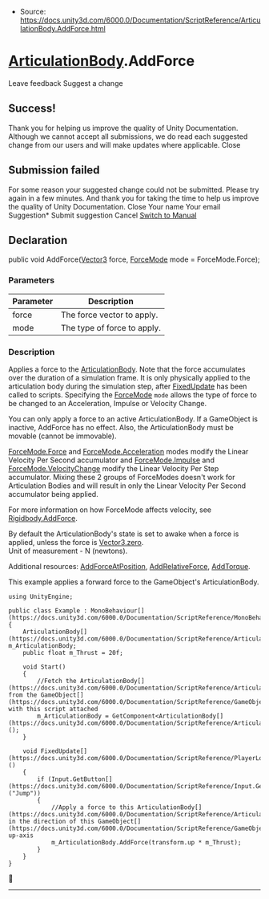 * Source: https://docs.unity3d.com/6000.0/Documentation/ScriptReference/ArticulationBody.AddForce.html

#  [ArticulationBody](https://docs.unity3d.com/6000.0/Documentation/ScriptReference/ArticulationBody.html).AddForce
Leave feedback
Suggest a change
## Success!
Thank you for helping us improve the quality of Unity Documentation. Although we cannot accept all submissions, we do read each suggested change from our users and will make updates where applicable.
Close
## Submission failed
For some reason your suggested change could not be submitted. Please <a>try again</a> in a few minutes. And thank you for taking the time to help us improve the quality of Unity Documentation.
Close
Your name Your email Suggestion* Submit suggestion
Cancel
[Switch to Manual](https://docs.unity3d.com/6000.0/Documentation/Manual/class-ArticulationBody.html "Go to ArticulationBody Component in the Manual")
## Declaration
public void AddForce([Vector3](https://docs.unity3d.com/6000.0/Documentation/ScriptReference/Vector3.html) force, [ForceMode](https://docs.unity3d.com/6000.0/Documentation/ScriptReference/ForceMode.html) mode = ForceMode.Force); 
### Parameters
Parameter | Description  
---|---  
force | The force vector to apply.  
mode | The type of force to apply.  
### Description
Applies a force to the [ArticulationBody](https://docs.unity3d.com/6000.0/Documentation/ScriptReference/ArticulationBody.html).
Note that the force accumulates over the duration of a simulation frame. It is only physically applied to the articulation body during the simulation step, after [FixedUpdate](https://docs.unity3d.com/6000.0/Documentation/ScriptReference/PlayerLoop.FixedUpdate.html) has been called to scripts. Specifying the [ForceMode](https://docs.unity3d.com/6000.0/Documentation/ScriptReference/ForceMode.html) `mode` allows the type of force to be changed to an Acceleration, Impulse or Velocity Change.  
  
You can only apply a force to an active ArticulationBody. If a GameObject is inactive, AddForce has no effect. Also, the ArticulationBody must be movable (cannot be immovable).  
  
[ForceMode.Force](https://docs.unity3d.com/6000.0/Documentation/ScriptReference/ForceMode.Force.html) and [ForceMode.Acceleration](https://docs.unity3d.com/6000.0/Documentation/ScriptReference/ForceMode.Acceleration.html) modes modify the Linear Velocity Per Second accumulator and [ForceMode.Impulse](https://docs.unity3d.com/6000.0/Documentation/ScriptReference/ForceMode.Impulse.html) and [ForceMode.VelocityChange](https://docs.unity3d.com/6000.0/Documentation/ScriptReference/ForceMode.VelocityChange.html) modify the Linear Velocity Per Step accumulator. Mixing these 2 groups of ForceModes doesn't work for Articulation Bodies and will result in only the Linear Velocity Per Second accumulator being applied.  
  
For more information on how ForceMode affects velocity, see [Rigidbody.AddForce](https://docs.unity3d.com/6000.0/Documentation/ScriptReference/Rigidbody.AddForce.html).  
  
By default the ArticulationBody's state is set to awake when a force is applied, unless the force is [Vector3.zero](https://docs.unity3d.com/6000.0/Documentation/ScriptReference/Vector3-zero.html).   
Unit of measurement - N (newtons).  
  
Additional resources: [AddForceAtPosition](https://docs.unity3d.com/6000.0/Documentation/ScriptReference/ArticulationBody.AddForceAtPosition.html), [AddRelativeForce](https://docs.unity3d.com/6000.0/Documentation/ScriptReference/ArticulationBody.AddRelativeForce.html), [AddTorque](https://docs.unity3d.com/6000.0/Documentation/ScriptReference/ArticulationBody.AddTorque.html).  
  
This example applies a forward force to the GameObject's ArticulationBody.
```
using UnityEngine;  
  
public class Example : MonoBehaviour[](https://docs.unity3d.com/6000.0/Documentation/ScriptReference/MonoBehaviour.html)
{
    ArticulationBody[](https://docs.unity3d.com/6000.0/Documentation/ScriptReference/ArticulationBody.html) m_ArticulationBody;
    public float m_Thrust = 20f;  
  
    void Start()
    {
        //Fetch the ArticulationBody[](https://docs.unity3d.com/6000.0/Documentation/ScriptReference/ArticulationBody.html) from the GameObject[](https://docs.unity3d.com/6000.0/Documentation/ScriptReference/GameObject.html) with this script attached
        m_ArticulationBody = GetComponent<ArticulationBody[](https://docs.unity3d.com/6000.0/Documentation/ScriptReference/ArticulationBody.html)>();
    }  
  
    void FixedUpdate[](https://docs.unity3d.com/6000.0/Documentation/ScriptReference/PlayerLoop.FixedUpdate.html)()
    {
        if (Input.GetButton[](https://docs.unity3d.com/6000.0/Documentation/ScriptReference/Input.GetButton.html)("Jump"))
        {
            //Apply a force to this ArticulationBody[](https://docs.unity3d.com/6000.0/Documentation/ScriptReference/ArticulationBody.html) in the direction of this GameObject[](https://docs.unity3d.com/6000.0/Documentation/ScriptReference/GameObject.html)'s up-axis
            m_ArticulationBody.AddForce(transform.up * m_Thrust);
        }
    }
}

```

* * *
